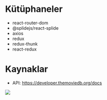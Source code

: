 # Kütüphaneler
- react-router-dom
- @splidejs/react-splide
- axios
- redux
- redux-thunk
- react-redux

# Kaynaklar

- API: https://developer.themoviedb.org/docs


![](/src/gif/Video_2023_11_10-1_edit_0.gif)